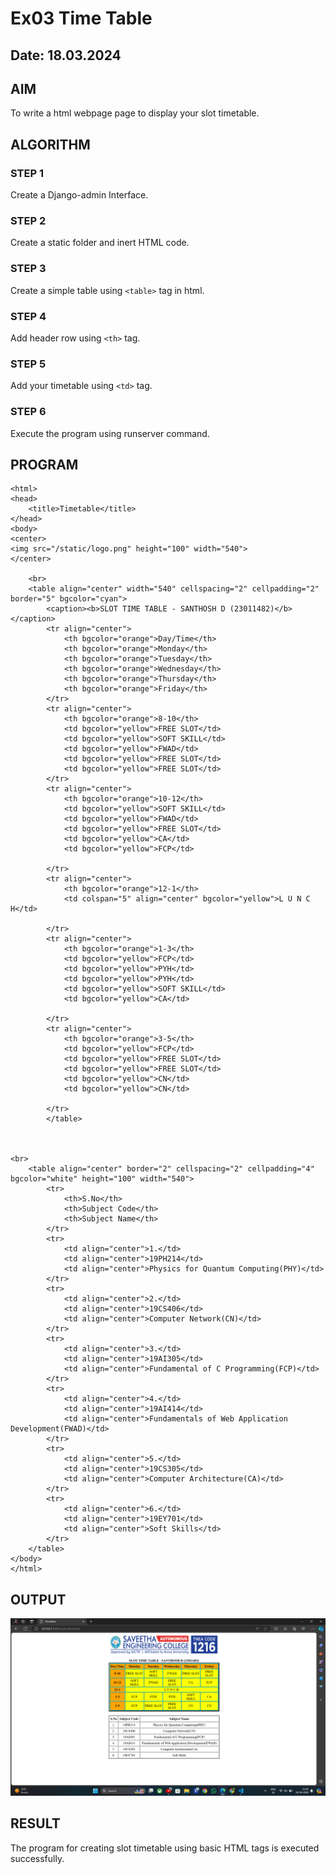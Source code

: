 # Ex03 Time Table
## Date: 18.03.2024

## AIM
To write a html webpage page to display your slot timetable.

## ALGORITHM
### STEP 1
Create a Django-admin Interface.

### STEP 2
Create a static folder and inert HTML code.

### STEP 3
Create a simple table using ```<table>``` tag in html.

### STEP 4
Add header row using ```<th>``` tag.

### STEP 5
Add your timetable using ```<td>``` tag.

### STEP 6
Execute the program using runserver command.

## PROGRAM
```
<html>
<head>
    <title>Timetable</title>
</head>
<body>
<center>
<img src="/static/logo.png" height="100" width="540">
</center>
    
    <br>
    <table align="center" width="540" cellspacing="2" cellpadding="2" border="5" bgcolor="cyan">
        <caption><b>SLOT TIME TABLE - SANTHOSH D (23011482)</b></caption>
        <tr align="center">
            <th bgcolor="orange">Day/Time</th>
            <th bgcolor="orange">Monday</th>
            <th bgcolor="orange">Tuesday</th>
            <th bgcolor="orange">Wednesday</th>
            <th bgcolor="orange">Thursday</th>
            <th bgcolor="orange">Friday</th>
        </tr>
        <tr align="center">
            <th bgcolor="orange">8-10</th>
            <td bgcolor="yellow">FREE SLOT</td>
            <td bgcolor="yellow">SOFT SKILL</td>
            <td bgcolor="yellow">FWAD</td>
            <td bgcolor="yellow">FREE SLOT</td>
            <td bgcolor="yellow">FREE SLOT</td>
        </tr>
        <tr align="center">
            <th bgcolor="orange">10-12</th>
            <td bgcolor="yellow">SOFT SKILL</td>
            <td bgcolor="yellow">FWAD</td>
            <td bgcolor="yellow">FREE SLOT</td>
            <td bgcolor="yellow">CA</td>
            <td bgcolor="yellow">FCP</td>
        
        </tr>
        <tr align="center">
            <th bgcolor="orange">12-1</th>
            <td colspan="5" align="center" bgcolor="yellow">L U N C H</td>
            
        </tr>
        <tr align="center">
            <th bgcolor="orange">1-3</th>
            <td bgcolor="yellow">FCP</td>
            <td bgcolor="yellow">PYH</td>
            <td bgcolor="yellow">PYH</td>
            <td bgcolor="yellow">SOFT SKILL</td>
            <td bgcolor="yellow">CA</td>
        
        </tr>
        <tr align="center">
            <th bgcolor="orange">3-5</th>
            <td bgcolor="yellow">FCP</td>
            <td bgcolor="yellow">FREE SLOT</td>
            <td bgcolor="yellow">FREE SLOT</td>
            <td bgcolor="yellow">CN</td>
            <td bgcolor="yellow">CN</td>
        
        </tr>
        </table>
        
    
    
<br>
    <table align="center" border="2" cellspacing="2" cellpadding="4" bgcolor="white" height="100" width="540">
        <tr>
            <th>S.No</th>
            <th>Subject Code</th>
            <th>Subject Name</th>
        </tr>
        <tr>
            <td align="center">1.</td>
            <td align="center">19PH214</td>
            <td align="center">Physics for Quantum Computing(PHY)</td>
        </tr>
        <tr>
            <td align="center">2.</td>
            <td align="center">19CS406</td>
            <td align="center">Computer Network(CN)</td>
        </tr>
        <tr>
            <td align="center">3.</td>
            <td align="center">19AI305</td>
            <td align="center">Fundamental of C Programming(FCP)</td>
        </tr>
        <tr>
            <td align="center">4.</td>
            <td align="center">19AI414</td>
            <td align="center">Fundamentals of Web Application Development(FWAD)</td>
        </tr>
        <tr>
            <td align="center">5.</td>
            <td align="center">19CS305</td>
            <td align="center">Computer Architecture(CA)</td>
        </tr>
        <tr>
            <td align="center">6.</td>
            <td align="center">19EY701</td>
            <td align="center">Soft Skills</td>
        </tr>
    </table>
</body>
</html>
```

## OUTPUT

![alt text](<Screenshot 2024-04-02 114533.png>)
## RESULT
The program for creating slot timetable using basic HTML tags is executed successfully.
